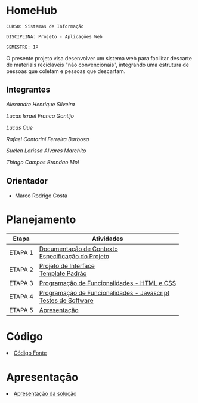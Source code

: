 # HomeHub

`CURSO: Sistemas de Informação`

`DISCIPLINA: Projeto - Aplicações Web`

`SEMESTRE: 1º`

O presente projeto visa desenvolver um sistema web para facilitar descarte de materiais reciclaveis "não convencionais", integrando uma estrutura de pessoas que coletam e pessoas que descartam. 

## Integrantes

*Alexandre Henrique Silveira*

*Lucas Israel Franca Gontijo*

*Lucas Oue*

*Rafael Contarini Ferreira Barbosa*

*Suelen Larissa Alvares Marchito*

*Thiago Campos Brandao Mol*




## Orientador

* Marco Rodrigo Costa

# Planejamento

| Etapa         | Atividades |
|  :----:   | ----------- |
| ETAPA 1         |[Documentação de Contexto](docs/GreenCycleDocv.1.2.pdf) <br> [Especificação do Projeto](docs/especification.md) |
| ETAPA 2         |[Projeto de Interface](docs/interface.md) <br> [Template Padrão](docs/template.md) |
| ETAPA 3         |[Programação de Funcionalidades - HTML e CSS](docs/development.md) |
| ETAPA 4        |[Programação de Funcionalidades - Javascript](docs/development.md) <br> [Testes de Software ](docs/tests.md) |
| ETAPA 5         | [Apresentação](presentation/README.md) |

# Código

<li><a href="src/README.md"> Código Fonte</a></li>

# Apresentação

<li><a href="presentation/README.md"> Apresentação da solução</a></li>
